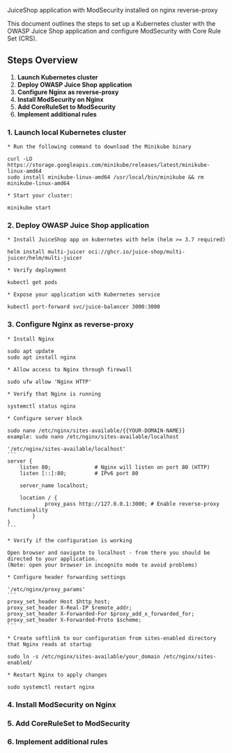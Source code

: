 JuiceShop application with ModSecurity installed on nginx reverse-proxy

This document outlines the steps to set up a Kubernetes cluster with the OWASP Juice Shop application and configure ModSecurity with Core Rule Set (CRS).

## Steps Overview

1. **Launch Kubernetes cluster**
2. **Deploy OWASP Juice Shop application**
3. **Configure Nginx as reverse-proxy**
4. **Install ModSecurity on Nginx**
5. **Add CoreRuleSet to ModSecurity**
6. **Implement additional rules**



### 1. Launch local Kubernetes cluster

	* Run the following command to download the Minikube binary

	curl -LO https://storage.googleapis.com/minikube/releases/latest/minikube-linux-amd64
	sudo install minikube-linux-amd64 /usr/local/bin/minikube && rm minikube-linux-amd64

	* Start your cluster:

	minikube start

### 2. Deploy OWASP Juice Shop application

	* Install JuiceShop app on kubernetes with helm (helm >= 3.7 required)
	
	helm install multi-juicer oci://ghcr.io/juice-shop/multi-juicer/helm/multi-juicer
	
	* Verify deployment
	
	kubectl get pods

	* Expose your application with Kubernetes service

	kubectl port-forward svc/juice-balancer 3000:3000

### 3. Configure Nginx as reverse-proxy

	* Install Nginx	

	sudo apt update
	sudo apt install nginx

	* Allow access to Nginx through firewall

	sudo ufw allow 'Nginx HTTP'

	* Verify that Nginx is running

	systemctl status nginx

	* Configure server block

	sudo nano /etc/nginx/sites-available/{{YOUR-DOMAIN-NAME}}
	example: sudo nano /etc/nginx/sites-available/localhost

	'/etc/nginx/sites-available/localhost'
	```
	server {
        listen 80;              # Nginx will listen on port 80 (HTTP)
        listen [::]:80;         # IPv6 port 80

        server_name localhost;

        location / {
                proxy_pass http://127.0.0.1:3000; # Enable reverse-proxy functionality
        	}
	}
	```

	* Verify if the configuration is working

	Open browser and navigate to localhost - from there you should be directed to your application.
	(Note: open your browser in incognito mode to avoid problems)

	* Configure header forwarding settings

	'/etc/nginx/proxy_params'
	```
	proxy_set_header Host $http_host;
	proxy_set_header X-Real-IP $remote_addr;
	proxy_set_header X-Forwarded-For $proxy_add_x_forwarded_for;
	proxy_set_header X-Forwarded-Proto $scheme;
	```

	* Create softlink to our configuration from sites-enabled directory that Nginx reads at startup

	sudo ln -s /etc/nginx/sites-available/your_domain /etc/nginx/sites-enabled/

	* Restart Nginx to apply changes

	sudo systemctl restart nginx

### 4. Install ModSecurity on Nginx

### 5. Add CoreRuleSet to ModSecurity

### 6. Implement additional rules
